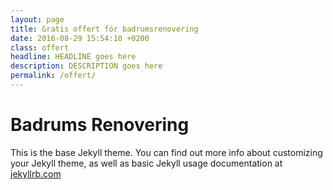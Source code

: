 ```yaml
---
layout: page
title: Gratis offert för badrumsrenovering
date: 2016-08-29 15:54:10 +0200
class: offert
headline: HEADLINE goes here
description: DESCRIPTION goes here
permalink: /offert/
---
```

<h1>Badrums Renovering</h1>
<amp-img src="/images/badrumsrenovering.jpg" alt="Badrums Renovering" height="800" width="533"></amp-img>

This is the base Jekyll theme. You can find out more info about customizing your Jekyll theme, as well as basic Jekyll usage documentation at [jekyllrb.com](http://jekyllrb.com/)